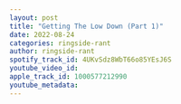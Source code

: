 ```yaml
---
layout: post
title: "Getting The Low Down (Part 1)"
date: 2022-08-24
categories: ringside-rant
author: ringside-rant
spotify_track_id: 4UKvSdz8WbT66o85YEsJ6S
youtube_video_id: 
apple_track_id: 1000577212990
youtube_metadata: 
---
```

